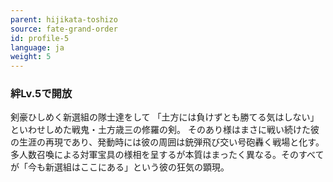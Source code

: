 ```yaml
---
parent: hijikata-toshizo
source: fate-grand-order
id: profile-5
language: ja
weight: 5
---
```


### 絆Lv.5で開放

剣豪ひしめく新選組の隊士達をして
「土方には負けずとも勝てる気はしない」
といわせしめた戦鬼・土方歳三の修羅の剣。
そのあり様はまさに戦い続けた彼の生涯の再現であり、発動時には彼の周囲は銃弾飛び交い号砲轟く戦場と化す。
多人数召喚による対軍宝具の様相を呈するが本質はまったく異なる。そのすべてが「今も新選組はここにある」という彼の狂気の顕現。
